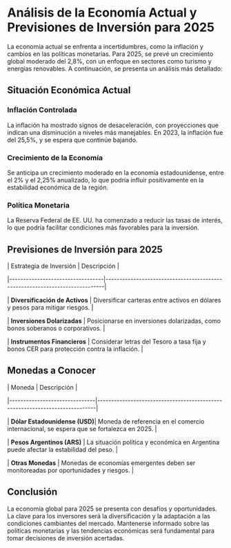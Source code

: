 # Análisis de la Economía Actual y Previsiones de Inversión para 2025


La economía actual se enfrenta a incertidumbres, como la inflación y cambios en las políticas monetarias. Para 2025, se prevé un crecimiento global moderado del 2,8%, con un enfoque en sectores como turismo y energías renovables. A continuación, se presenta un análisis más detallado:


## Situación Económica Actual


### Inflación Controlada


La inflación ha mostrado signos de desaceleración, con proyecciones que indican una disminución a niveles más manejables. En 2023, la inflación fue del 25,5%, y se espera que continúe bajando.


### Crecimiento de la Economía


Se anticipa un crecimiento moderado en la economía estadounidense, entre el 2% y el 2,25% anualizado, lo que podría influir positivamente en la estabilidad económica de la región.


### Política Monetaria


La Reserva Federal de EE. UU. ha comenzado a reducir las tasas de interés, lo que podría facilitar condiciones más favorables para la inversión.


## Previsiones de Inversión para 2025


| Estrategia de Inversión         | Descripción                                                                 |

|----------------------------------|-----------------------------------------------------------------------------|

| **Diversificación de Activos**   | Diversificar carteras entre activos en dólares y pesos para mitigar riesgos. |

| **Inversiones Dolarizadas**      | Posicionarse en inversiones dolarizadas, como bonos soberanos o corporativos. |

| **Instrumentos Financieros**     | Considerar letras del Tesoro a tasa fija y bonos CER para protección contra la inflación. |


## Monedas a Conocer


| Moneda                        | Descripción                                                                 |

|-------------------------------|-----------------------------------------------------------------------------|

| **Dólar Estadounidense (USD)**| Moneda de referencia en el comercio internacional, se espera que se fortalezca en 2025. |

| **Pesos Argentinos (ARS)**    | La situación política y económica en Argentina puede afectar la estabilidad del peso. |

| **Otras Monedas**             | Monedas de economías emergentes deben ser monitoreadas por oportunidades y riesgos. |


## Conclusión


La economía global para 2025 se presenta con desafíos y oportunidades. La clave para los inversores será la diversificación y la adaptación a las condiciones cambiantes del mercado. Mantenerse informado sobre las políticas monetarias y las tendencias económicas será fundamental para tomar decisiones de inversión acertadas.